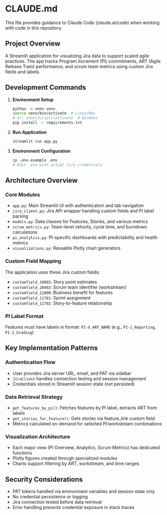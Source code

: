 # CLAUDE.md

This file provides guidance to Claude Code (claude.ai/code) when working with code in this repository.

## Project Overview

A Streamlit application for visualizing Jira data to support scaled agile practices. The app tracks Program Increment (PI) commitments, ART (Agile Release Train) performance, and scrum team metrics using custom Jira fields and labels.

## Development Commands

1. **Environment Setup**
   ```bash
   python -m venv venv
   source venv/bin/activate  # Linux/Mac
   # or: venv\Scripts\activate  # Windows
   pip install -r requirements.txt
   ```

2. **Run Application**
   ```bash
   streamlit run app.py
   ```

3. **Environment Configuration**
   ```bash
   cp .env.example .env
   # Edit .env with actual Jira credentials
   ```

## Architecture Overview

### Core Modules
- `app.py`: Main Streamlit UI with authentication and tab navigation
- `jira_client.py`: Jira API wrapper handling custom fields and PI label parsing
- `models.py`: Data classes for Features, Stories, and various metrics
- `scrum_metrics.py`: Team-level velocity, cycle time, and burndown calculations
- `pi_analytics.py`: PI-specific dashboards with predictability and health metrics
- `visualizations.py`: Reusable Plotly chart generators

### Custom Field Mapping
The application uses these Jira custom fields:
- `customfield_10003`: Story point estimates
- `customfield_20403`: Scrum team identifier (workstream)
- `customfield_11800`: Business benefit for features
- `customfield_11701`: Sprint assignment
- `customfield_11702`: Story-to-feature relationship

### PI Label Format
Features must have labels in format: `PI-X_ART_NAME` (e.g., `PI-1_Reporting`, `PI-2_Grading`)

## Key Implementation Patterns

### Authentication Flow
- User provides Jira server URL, email, and PAT via sidebar
- `JiraClient` handles connection testing and session management
- Credentials stored in Streamlit session state (not persisted)

### Data Retrieval Strategy
- `get_features_by_pi()`: Fetches features by PI label, extracts ART from labels
- `get_stories_for_feature()`: Gets stories via feature_link custom field
- Metrics calculated on-demand for selected PI/workstream combinations

### Visualization Architecture
- Each major view (PI Overview, Analytics, Scrum Metrics) has dedicated functions
- Plotly figures created through specialized modules
- Charts support filtering by ART, workstream, and time ranges

## Security Considerations

- PAT tokens handled via environment variables and session state only
- No credential persistence or logging
- Jira connection tested before data retrieval
- Error handling prevents credential exposure in stack traces